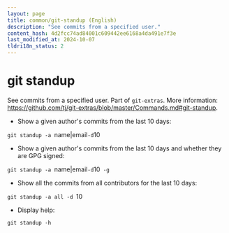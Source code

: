```yaml
---
layout: page
title: common/git-standup (English)
description: "See commits from a specified user."
content_hash: 4d2fcc74ad84001c609442ee6168a4da491e7f3e
last_modified_at: 2024-10-07
tldri18n_status: 2
---
```

# git standup

See commits from a specified user.
Part of `git-extras`.
More information: <https://github.com/tj/git-extras/blob/master/Commands.md#git-standup>.

- Show a given author's commits from the last 10 days:

`git standup -a `<span class="tldr-var badge badge-pill bg-dark-lm bg-white-dm text-white-lm text-dark-dm font-weight-bold">name|email</span>` -d `<span class="tldr-var badge badge-pill bg-dark-lm bg-white-dm text-white-lm text-dark-dm font-weight-bold">10</span>

- Show a given author's commits from the last 10 days and whether they are GPG signed:

`git standup -a `<span class="tldr-var badge badge-pill bg-dark-lm bg-white-dm text-white-lm text-dark-dm font-weight-bold">name|email</span>` -d `<span class="tldr-var badge badge-pill bg-dark-lm bg-white-dm text-white-lm text-dark-dm font-weight-bold">10</span>` -g`

- Show all the commits from all contributors for the last 10 days:

`git standup -a all -d `<span class="tldr-var badge badge-pill bg-dark-lm bg-white-dm text-white-lm text-dark-dm font-weight-bold">10</span>

- Display help:

`git standup -h`
